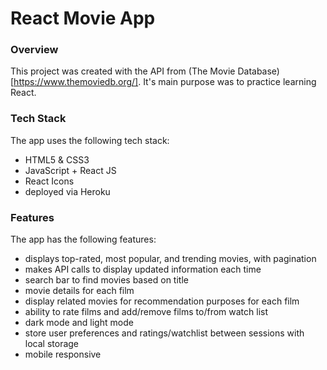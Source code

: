 # React Movie App

### Overview

This project was created with the API from (The Movie Database)[https://www.themoviedb.org/]. It's main purpose was to practice learning React. 

### Tech Stack

The app uses the following tech stack:

- HTML5 & CSS3
- JavaScript + React JS
- React Icons
- deployed via Heroku

### Features

The app has the following features:

- displays top-rated, most popular, and trending movies, with pagination
- makes API calls to display updated information each time
- search bar to find movies based on title
- movie details for each film
- display related movies for recommendation purposes for each film
- ability to rate films and add/remove films to/from watch list
- dark mode and light mode
- store user preferences and ratings/watchlist between sessions with local storage
- mobile responsive 


